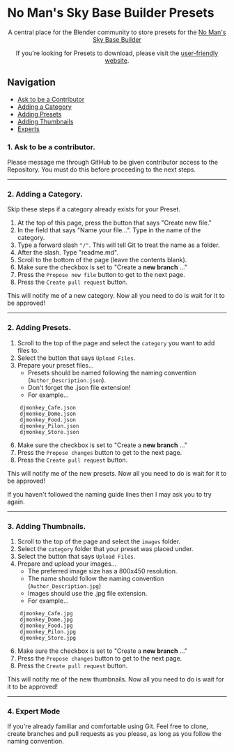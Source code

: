 # No Man's Sky Base Builder Presets

<p align="center">
A central place for the Blender community to store presets for the <a href="https://www.nexusmods.com/nomanssky/mods/984">No Man's Sky Base Builder</a>
</p>

<p align="center">
If you're looking for Presets to download, please visit the <a href="https://charliebanks.github.io/nms-base-builder-presets/">user-friendly website</a>.
</p>


## Navigation

<ul>
  <li><a href="#ask">Ask to be a Contributor</a></li>
  <li><a href="#category">Adding a Category</a></li>
  <li><a href="#presets">Adding Presets</a></li>
  <li><a href="#thumbnails">Adding Thumbnails</a></li>
  <li><a href="#experts">Experts</a></li>
</ul>


<a name="ask"></a>

### 1. Ask to be a contributor.

Please message me through GitHub to be given contributor access to the Repository. You must do this before proceeding to the next steps.

___

<a name="category"></a>

### 2. Adding a Category.

Skip these steps if a category already exists for your Preset.

1. At the top of this page, press the button that says "Create new file."
2. In the field that says "Name your file...". Type in the name of the category.
3. Type a forward slash `"/"`. This will tell Git to treat the name as a folder.
4. After the slash. Type "readme.md".
5. Scroll to the bottom of the page (leave the contents blank).
6. Make sure the checkbox is set to "Create a __new branch__ ..."
7. Press the `Propose new file` button to get to the next page.
8. Press the `Create pull request` button.

This will notify me of a new category. Now all you need to do is wait for it
to be approved!

___

<a name="presets"></a>

### 2. Adding Presets.

1. Scroll to the top of the page and select the `category` you want to add files to.
2. Select the button that says `Upload Files`.
3. Prepare your preset files...
    * Presets should be named following the naming convention (`Author_Description.json`).
    * Don't forget the .json file extension!
    * For example...

```
    djmonkey_Cafe.json
    djmonkey_Dome.json
    djmonkey_Food.json
    djmonkey_Pilon.json
    djmonkey_Store.json
```

6. Make sure the checkbox is set to "Create a __new branch__ ..."
7. Press the `Propose changes` button to get to the next page.
8. Press the `Create pull request` button.

This will notify me of the new presets. Now all you need to do is wait for it
to be approved!

If you haven't followed the naming guide lines then I may ask you to try again.

___

<a name="thumbnails"></a>

### 3. Adding Thumbnails.

1. Scroll to the top of the page and select the `images` folder.
2. Select the `category` folder that your preset was placed under.
2. Select the button that says `Upload Files`.
3. Prepare and upload your images...
    * The preferred image size has a 800x450 resolution.
    * The name should follow the naming convention (`Author_Description.jpg`)
    * Images should use the .jpg file extension.
    * For example...

```
    djmonkey_Cafe.jpg
    djmonkey_Dome.jpg
    djmonkey_Food.jpg
    djmonkey_Pilon.jpg
    djmonkey_Store.jpg
```

6. Make sure the checkbox is set to "Create a __new branch__ ..."
7. Press the `Propose changes` button to get to the next page.
8. Press the `Create pull request` button.

This will notify me of the new thumbnails. Now all you need to do is wait for it
to be approved!

___

<a name="experts"></a>

### 4. Expert Mode

If you're already familiar and comfortable using Git. Feel free to clone, create branches 
and pull requests as you please, as long as you follow the naming convention.